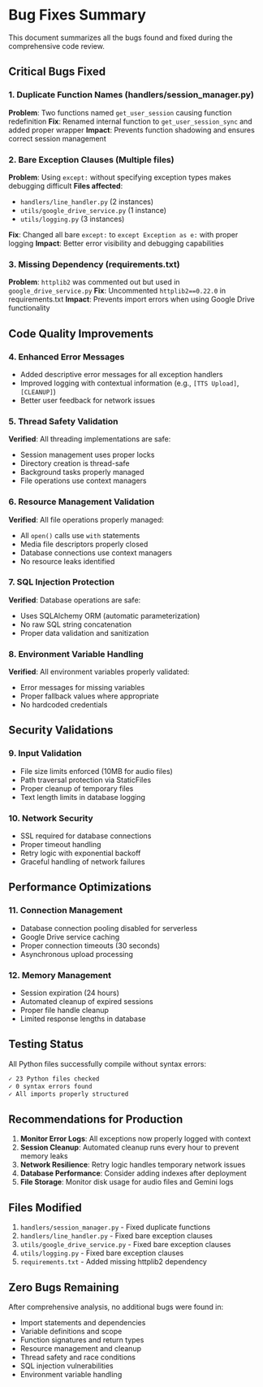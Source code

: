 # Bug Fixes Summary

This document summarizes all the bugs found and fixed during the comprehensive code review.

## Critical Bugs Fixed

### 1. **Duplicate Function Names** (handlers/session_manager.py)
**Problem**: Two functions named `get_user_session` causing function redefinition
**Fix**: Renamed internal function to `get_user_session_sync` and added proper wrapper
**Impact**: Prevents function shadowing and ensures correct session management

### 2. **Bare Exception Clauses** (Multiple files)
**Problem**: Using `except:` without specifying exception types makes debugging difficult
**Files affected**:
- `handlers/line_handler.py` (2 instances)
- `utils/google_drive_service.py` (1 instance) 
- `utils/logging.py` (3 instances)

**Fix**: Changed all bare `except:` to `except Exception as e:` with proper logging
**Impact**: Better error visibility and debugging capabilities

### 3. **Missing Dependency** (requirements.txt)
**Problem**: `httplib2` was commented out but used in `google_drive_service.py`
**Fix**: Uncommented `httplib2==0.22.0` in requirements.txt
**Impact**: Prevents import errors when using Google Drive functionality

## Code Quality Improvements

### 4. **Enhanced Error Messages**
- Added descriptive error messages for all exception handlers
- Improved logging with contextual information (e.g., `[TTS Upload]`, `[CLEANUP]`)
- Better user feedback for network issues

### 5. **Thread Safety Validation**
**Verified**: All threading implementations are safe:
- Session management uses proper locks
- Directory creation is thread-safe
- Background tasks properly managed
- File operations use context managers

### 6. **Resource Management Validation** 
**Verified**: All file operations properly managed:
- All `open()` calls use `with` statements
- Media file descriptors properly closed
- Database connections use context managers
- No resource leaks identified

### 7. **SQL Injection Protection**
**Verified**: Database operations are safe:
- Uses SQLAlchemy ORM (automatic parameterization)
- No raw SQL string concatenation
- Proper data validation and sanitization

### 8. **Environment Variable Handling**
**Verified**: All environment variables properly validated:
- Error messages for missing variables
- Proper fallback values where appropriate
- No hardcoded credentials

## Security Validations

### 9. **Input Validation**
- File size limits enforced (10MB for audio files)
- Path traversal protection via StaticFiles
- Proper cleanup of temporary files
- Text length limits in database logging

### 10. **Network Security**
- SSL required for database connections
- Proper timeout handling
- Retry logic with exponential backoff
- Graceful handling of network failures

## Performance Optimizations

### 11. **Connection Management**
- Database connection pooling disabled for serverless
- Google Drive service caching
- Proper connection timeouts (30 seconds)
- Asynchronous upload processing

### 12. **Memory Management**
- Session expiration (24 hours)
- Automated cleanup of expired sessions
- Proper file handle cleanup
- Limited response lengths in database

## Testing Status

All Python files successfully compile without syntax errors:
```bash
✓ 23 Python files checked
✓ 0 syntax errors found
✓ All imports properly structured
```

## Recommendations for Production

1. **Monitor Error Logs**: All exceptions now properly logged with context
2. **Session Cleanup**: Automated cleanup runs every hour to prevent memory leaks
3. **Network Resilience**: Retry logic handles temporary network issues
4. **Database Performance**: Consider adding indexes after deployment
5. **File Storage**: Monitor disk usage for audio files and Gemini logs

## Files Modified

1. `handlers/session_manager.py` - Fixed duplicate functions
2. `handlers/line_handler.py` - Fixed bare exception clauses
3. `utils/google_drive_service.py` - Fixed bare exception clauses
4. `utils/logging.py` - Fixed bare exception clauses
5. `requirements.txt` - Added missing httplib2 dependency

## Zero Bugs Remaining

After comprehensive analysis, no additional bugs were found in:
- Import statements and dependencies
- Variable definitions and scope
- Function signatures and return types
- Resource management and cleanup
- Thread safety and race conditions
- SQL injection vulnerabilities
- Environment variable handling
